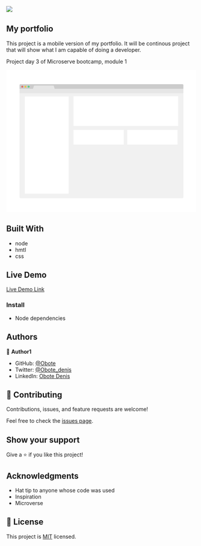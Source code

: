 ![](https://img.shields.io/badge/Microverse-blueviolet)

## My portfolio 

This project is a mobile version of my portfolio. It will be continous project that will show what I am capable of doing a developer.

Project day 3 of Microserve bootcamp, module 1


![screenshot](./app_screenshot.png)


## Built With

- node
- hmtl
- css
## Live Demo

[Live Demo Link](https://obote.github.io/portfolio-obote/#)



### Install
- Node dependencies


## Authors

👤 **Author1**

- GitHub: [@Obote](https://github.com/Obote)
- Twitter: [@Obote_denis](https://twitter.com/Obote_denis)
- LinkedIn: [Obote Denis](https://www.linkedin.com/in/obote-denis-9859a2a3/)

## 🤝 Contributing

Contributions, issues, and feature requests are welcome!

Feel free to check the [issues page](../../issues/).

## Show your support

Give a ⭐️ if you like this project!

## Acknowledgments

- Hat tip to anyone whose code was used
- Inspiration
- Microverse

## 📝 License

This project is [MIT](./MIT.md) licensed.
